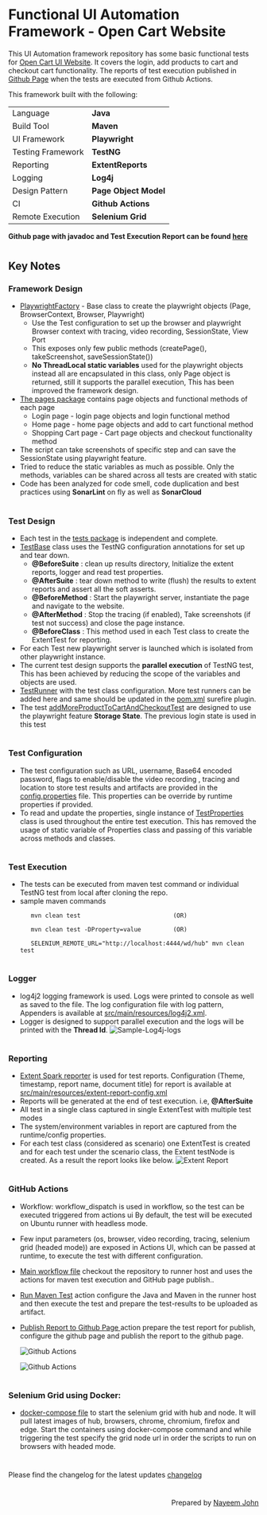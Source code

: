 # Functional UI Automation Framework - Open Cart Website

This UI Automation framework repository has some basic functional tests for [Open Cart UI Website](https://https://naveenautomationlabs.com/opencart/). It covers the login, add products to cart and checkout cart functionality. The reports of test execution published in [Github Page](https://nayeemjohny.github.io/open-cart-ui-automation-playwright/) when the tests are executed from Github Actions.

This framework built with the following:

|                   |                       |
| ----------------- | --------------------- |
| Language          | **Java**              |
| Build Tool        | **Maven**             |
| UI Framework      | **Playwright**        |
| Testing Framework | **TestNG**            |
| Reporting         | **ExtentReports**     |
| Logging           | **Log4j**             |
| Design Pattern    | **Page Object Model** |
| CI                | **Github Actions**    |
| Remote Execution  | **Selenium Grid**     |


**Github page with javadoc and Test Execution Report can be found [here](https://nayeemjohny.github.io/open-cart-ui-automation-playwright/)**


#
## Key Notes

### Framework Design
- [PlaywrightFactory](./src/main/java/base/PlaywrightFactory.java) - Base class to create the playwright objects (Page, BrowserContext, Browser, Playwright)
  - Use the Test configuration to set up the browser and playwright Browser context with tracing, video recording, SessionState, View Port 
  - This exposes only few public methods (createPage(), takeScreenshot, saveSessionState())
  - **No ThreadLocal static variables** used for the playwright objects instead all are encapsulated in this class, only Page object is returned, still it supports the parallel execution, This has been improved the framework design.  
- [The pages package](./src/main/java/pages/) contains page objects and functional methods of each page 
  - Login page - login page objects and login functional method
  - Home page - home page objects and add to cart functional method
  - Shopping Cart page - Cart page objects and  checkout functionality method
- The script can take screenshots of specific step and can save the SessionState using playwright feature.
- Tried to reduce the static variables as much as possible. Only the methods, variables can be shared across all tests are created with static
- Code has been analyzed for code smell, code duplication and best practices using **SonarLint** on fly as well as **SonarCloud**

#
### Test Design
- Each test in the [tests package](./src/test/java/tests/) is independent and complete.
- [TestBase](./src/test/java/tests/TestBase.java) class uses the TestNG configuration annotations for set up and tear down.
    - **@BeforeSuite** : clean up results directory, Initialize the extent reports, logger and read test properties.
    - **@AfterSuite**  : tear down method to write (flush) the results to extent reports and assert all the soft asserts.
    - **@BeforeMethod** : Start the playwright server, instantiate the page and navigate to the website.
    - **@AfterMethod** : Stop the tracing (if enabled), Take screenshots (if test not success) and close the page instance.
    - **@BeforeClass** : This method used in each Test class to create the ExtentTest for reporting.
- For each Test new playwright server is launched which is isolated from other playwright instance.
- The current test design supports the **parallel execution** of TestNG test, This has been achieved by reducing the scope of the variables and objects are used.
- [TestRunner](./src/test/resources/testrunners/testng.xml) with the test class configuration. More test runners can be added here and same should be updated in the [pom.xml](pom.xml) surefire plugin.
- The test [addMoreProductToCartAndCheckoutTest](./src/test/java/tests/TS_03_VerifyCheckoutCartTests.java) are designed to use the playwright feature **Storage State**. The previous login state is used in this test

#
### Test Configuration
- The test configuration such as URL, username, Base64 encoded password, flags to enable/disable the video recording , tracing and location to store test results and artifacts are provided in the [config.properties](./src/main/resources/config.properties) file. This properties can be override by runtime properties if provided. 
- To read and update the properties, single instance of [TestProperties](./src/main/java/utils/TestProperties.java) class is used throughout the entire test execution. This has removed the usage of static variable of Properties class and passing of this variable across methods and classes. 

#
### Test Execution 
- The tests can be executed from maven test command or individual TestNG test from local after cloning the repo.
- sample maven commands
     ```command
        mvn clean test                          (OR)

        mvn clean test -DProperty=value         (OR)

        SELENIUM_REMOTE_URL="http://localhost:4444/wd/hub" mvn clean test
     ```
#
### Logger
- log4j2 logging framework is used. Logs were printed to console as well as saved to the file. The log configuration file with log pattern, Appenders is available at [src/main/resources/log4j2.xml](./src/main/resources/log4j2.xml).
- Logger is designed to support parallel execution and the logs will be printed with the **Thread Id**. 
  ![Sample-Log4j-logs](./readme-screenshots/sample-logs.PNG)

#
### Reporting
- [Extent Spark reporter](./src/main/java/utils/ExtentReporter.java) is used for test reports. Configuration (Theme, timestamp, report name, document title) for report is available at [src/main/resources/extent-report-config.xml](./src/main/resources/extent-report-config.xml)
- Reports will be generated at the end of test execution. i.e, **@AfterSuite**
- All test in a single class captured in single ExtentTest with multiple test modes
- The system/environment variables in report are captured from the runtime/config properties.
- For each test class (considered as scenario) one ExtentTest is created and for each test under the scenario class, the Extent testNode is created. As a result the report looks like below. 
  ![Extent Report](./readme-screenshots/Extent-Report-Screenshot.png)

#
### GitHub Actions
- Workflow: workflow_dispatch is used in workflow, so the test can be executed triggered from actions ui
By default, the test will be executed on Ubuntu runner with headless mode.

- Few input parameters (os, browser, video recording, tracing, selenium grid (headed mode)) are exposed in Actions UI, which can be passed at runtime, to execute the test with different configuration.

-  [Main workflow file](./.github/workflows/open-cart-functional-test.yml) checkout the repository to runner host and uses the actions for maven test execution and GitHub page publish..

- [Run Maven Test](./.github/java-maven-testng-test-action/action.yml) action configure the Java and Maven in the runner host and then execute the test and prepare the test-results to be uploaded as artifact.

- [Publish Report to Github Page ](./.github/publish-github-page-action/action.yml) action prepare the test report for publish, configure the github page and publish the report to the github page.

    ![Github Actions](./readme-screenshots/github-action-workflow-run.png)

    ![Github Actions](./readme-screenshots/github-action-workflow-execution.png)

#
### Selenium Grid using Docker:
    
* [docker-compose file](./selenium-grid-docker-compose.yml) to start the selenium grid with hub and node. It will pull latest images of hub, browsers, chrome, chromium, firefox and edge. Start the containers using docker-compose command and while triggering the test specify the grid node url in order the scripts to run on browsers with headed mode.

#
Please find the changelog for the latest updates [changelog](./changelog.md)

# 
<span style="float:right;" >
Prepared by
<a href= "https://www.linkedin.com/in/nayeemjohny/">
Nayeem John
</a>
</span>


 

